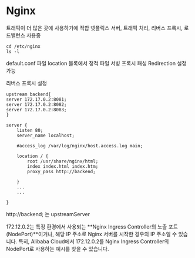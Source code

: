 # Nginx
트래픽이 더 많은 곳에 사용하기에 적합
넷플릭스 서버, 트래픽 처리, 리버스 프록시, 로드밸런스 사용중

```
cd /etc/nginx
ls -l
```

default.conf 파일
location 블록에서
정적 파일 서빙
프록시 패싱
Redirection 설정 가능

리버스 프록시 설정
```
upstream backend{
server 172.17.0.2:8081;
server 172.17.0.2:8082;
server 172.17.0.2:8083;
}

server {
    listen 80;
    server_name localhost;

    #access_log /var/log/nginx/host.access.log main;

    location / {
        root /usr/share/nginx/html;
        index index.html index.htm;
        proxy_pass http://backend;

    }
    ...
    ...

}
```

http://backend; 는 upstreamServer


172.12.0.2는 특정 환경에서 사용되는 **Nginx Ingress Controller의 노출 포트(NodePort)**이거나, 해당 IP 주소로 Nginx 서버를 시작한 경우의 IP 주소일 수 있습니다. 특히, Alibaba Cloud에서 172.12.0.2를 Nginx Ingress Controller의 NodePort로 사용하는 예시를 찾을 수 있습니다.